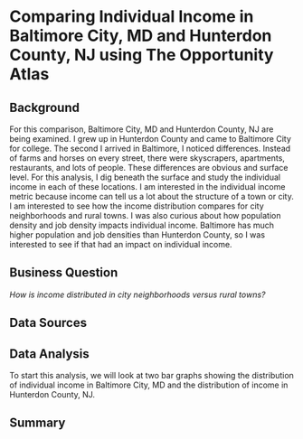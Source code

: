 # Comparing Individual Income in Baltimore City, MD and Hunterdon County, NJ using The Opportunity Atlas
## Background
For this comparison, Baltimore City, MD and Hunterdon County, NJ are being examined.  I grew up in Hunterdon County and came to Baltimore City for college.  The second I arrived in Baltimore, I noticed differences.  Instead of farms and horses on every street, there were skyscrapers, apartments, restaurants, and lots of people.  These differences are obvious and surface level.  For this analysis, I dig beneath the surface and study the individual income in each of these locations.  I am interested in the individual income metric because income can tell us a lot about the structure of a town or city.  I am interested to see how the income distribution compares for city neighborhoods and rural towns.  I was also curious about how population density and job density impacts individual income.  Baltimore has much higher population and job densities than Hunterdon County, so I was interested to see if that had an impact on individual income.  
## Business Question
_How is income distributed in city neighborhoods versus rural towns?_
## Data Sources


## Data Analysis
To start this analysis, we will look at two bar graphs showing the distribution of individual income in Baltimore City, MD and the distribution of income in Hunterdon County, NJ.  


## Summary

